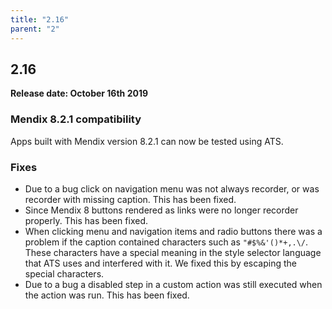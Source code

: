 ```yaml
---
title: "2.16"
parent: "2"
---
```


## 2.16

**Release date: October 16th 2019**

### Mendix 8.2.1 compatibility

Apps built with Mendix version 8.2.1 can now be tested using ATS.

### Fixes

* Due to a bug click on navigation menu was not always recorder, or was recorder with missing caption. This has been fixed.
* Since Mendix 8 buttons rendered as links were no longer recorder properly. This has been fixed.
* When clicking menu and navigation items and radio buttons there was a problem if the caption contained characters such as `"#$%&'()*+,.\/`. These characters have a special meaning in the style selector language that ATS uses and interfered with it. We fixed this by escaping the special characters.
* Due to a bug a disabled step in a custom action was still executed when the action was run. This has been fixed.
